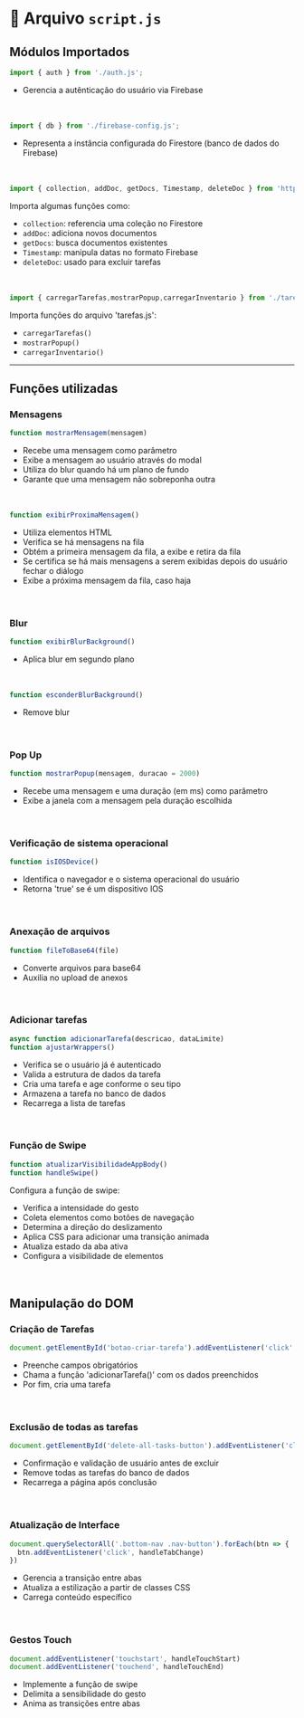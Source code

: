 
# 📄 Arquivo `script.js`

## Módulos Importados

```js
import { auth } from './auth.js';
```
- Gerencia a autênticação do usuário via Firebase
  <br><br><br>

```js
import { db } from './firebase-config.js';
```
- Representa a instância configurada do Firestore (banco de dados do Firebase)
  <br><br><br>

```js
import { collection, addDoc, getDocs, Timestamp, deleteDoc } from 'https://www.gstatic.com/firebasejs/11.6.0/firebase-firestore.js';
```
Importa algumas funções como:
- `collection`: referencia uma coleção no Firestore
- `addDoc`: adiciona novos documentos
- `getDocs`: busca documentos existentes
- `Timestamp`: manipula datas no formato Firebase
- `deleteDoc`: usado para excluir tarefas
  <br><br><br>

```js
import { carregarTarefas,mostrarPopup,carregarInventario } from './tarefas.js';

```

Importa funções do arquivo 'tarefas.js':
- `carregarTarefas()`
- `mostrarPopup()`
- `carregarInventario()`
---

## Funções utilizadas

### Mensagens
```js
function mostrarMensagem(mensagem)
```
- Recebe uma mensagem como parâmetro
- Exibe a mensagem ao usuário através do modal
- Utiliza do blur quando há um plano de fundo
- Garante que uma mensagem não sobreponha outra
  <br><br><br>
```js
function exibirProximaMensagem()
```
- Utiliza elementos HTML
- Verifica se há mensagens na fila
- Obtém a primeira mensagem da fila, a exibe e retira da fila
- Se certifica se há mais mensagens a serem exibidas depois do usuário fechar o diálogo
- Exibe a próxima mensagem da fila, caso haja
  <br><br><br>

### Blur

```js
function exibirBlurBackground()
```
- Aplica blur em segundo plano
  <br><br><br>

```js
function esconderBlurBackground()
```
- Remove blur
  <br><br><br>

### Pop Up
```js
function mostrarPopup(mensagem, duracao = 2000)
```
- Recebe uma mensagem e uma duração (em ms) como parâmetro
- Exibe a janela com a mensagem pela duração escolhida
  <br><br><br>

### Verificação de sistema operacional
```js
function isIOSDevice()
```
- Identifica o navegador e o sistema operacional do usuário
- Retorna 'true' se é um dispositivo IOS
  <br><br><br>

### Anexação de arquivos
```js
function fileToBase64(file)
```
- Converte arquivos para base64
- Auxilia no upload de anexos
<br><br><br>

### Adicionar tarefas

```js
async function adicionarTarefa(descricao, dataLimite)
function ajustarWrappers()
````
- Verifica se o usuário já é autenticado
- Valida a estrutura de dados da tarefa
- Cria uma tarefa e age conforme o seu tipo
- Armazena a tarefa no banco de dados
- Recarrega a lista de tarefas
  <br><br><br>

### Função de Swipe

```js
function atualizarVisibilidadeAppBody()
function handleSwipe()
```
Configura a função de swipe:
- Verifica a intensidade do gesto
- Coleta elementos como botões de navegação
- Determina a direção do deslizamento
- Aplica CSS para adicionar uma transição animada
- Atualiza estado da aba ativa
- Configura a visibilidade de elementos
  <br><br><br>

## Manipulação do DOM

### Criação de Tarefas
```js
document.getElementById('botao-criar-tarefa').addEventListener('click', handleCreateTask)
```
- Preenche campos obrigatórios
- Chama a função 'adicionarTarefa()' com os dados preenchidos
- Por fim, cria uma tarefa
<br><br><br>

### Exclusão de todas as tarefas
```js
document.getElementById('delete-all-tasks-button').addEventListener('click', handleDeleteAllTasks)
```
- Confirmação e validação de usuário antes de excluir
- Remove todas as tarefas do banco de dados
- Recarrega a página após conclusão
  <br><br><br>

### Atualização de Interface
```js
document.querySelectorAll('.bottom-nav .nav-button').forEach(btn => {
  btn.addEventListener('click', handleTabChange)
})
```
- Gerencia a transição entre abas
- Atualiza a estilização a partir de classes CSS
- Carrega conteúdo específico
<br><br><br>

### Gestos Touch
```js
document.addEventListener('touchstart', handleTouchStart)
document.addEventListener('touchend', handleTouchEnd)
```
- Implemente a função de swipe
- Delimita a sensibilidade do gesto
- Anima as transições entre abas

